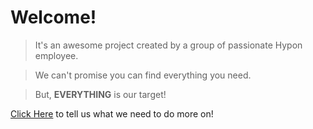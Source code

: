 # Welcome!

> It's an awesome project created by a group of passionate Hypon employee.

> We can't promise you can find everything you need.

> But, **EVERYTHING** is our target!

[Click Here](mailto:service@hypontech.com) to tell us what we need to do more on!